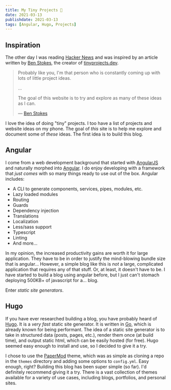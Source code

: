 ```yaml
---
title: My Tiny Projects 🚀
date: 2021-03-13
publishdate: 2021-03-13
tags: [Angular, Hugo, Projects]
---
```


## Inspiration

The other day I was reading [Hacker News][4] and was inspired by an article written by [Ben Stokes][5], the creator of [tinyprojects.dev][1].

> Probably like you, I'm that person who is constantly coming up with lots of little project ideas.
>
> ...
>
> The goal of this website is to try and explore as many of these ideas as I can.
>
> — [Ben Stokes][1]

I love the idea of doing "tiny" projects. I too have a list of projects and website ideas on my phone. The goal of _this_ site is to help me explore and document some of _these_ ideas. The first idea is to build this blog.

## Angular

I come from a web development background that started with [AngularJS][6] and naturally morphed into [Angular][7]. I do enjoy developing with a framework that _just comes_ with so many things ready to use out of the box. Angular includes:

- A CLI to generate components, services, pipes, modules, etc.
- Lazy loaded modules
- Routing
- Guards
- Dependency injection
- Translations
- Localization
- Less/sass support
- Typescript
- Linting
- And more...

In my opinion, the increased productivity gains are worth it for large application. They have to be in order to justify the mind-blowing bundle size that is angular... However, a simple blog like this is _not_ a large, complicated application that requires any of that stuff. Or, at least, it doesn't have to be. I have started to build a blog using angular before, but I just can't stomach deploying 500KB+ of javascript for a... blog.

Enter _static site generators_.

## Hugo

If you have ever researched building a blog, you have probably heard of [Hugo][2]. It is a _very fast_ static site generator. It is written in [Go][3], which is already known for being performant. The idea of a static site generator is to take in structured data (posts, pages, etc.), render them once (at build time), and output static html, which can be easily hosted (for free). Hugo seemed easy enough to install and use, so I decided to give it a try.

I chose to use the [PaperMod][8] theme, which was as simple as cloning a repo in the `themes` directory and adding some options to `config.yml`. Easy enough, right? Building this blog has been super simple (so far). I'd definitely recommend giving it a try. There is a vast collection of themes available for a variety of use cases, including blogs, portfolios, and personal sites.

[1]: https://tinyprojects.dev/
[2]: https://gohugo.io
[3]: https://golang.org
[4]: https://news.ycombinator.com
[5]: https://twitter.com/tinyprojectsdev
[6]: https://angularjs.org
[7]: https://angular.io
[8]: https://adityatelange.github.io/hugo-PaperMod/
